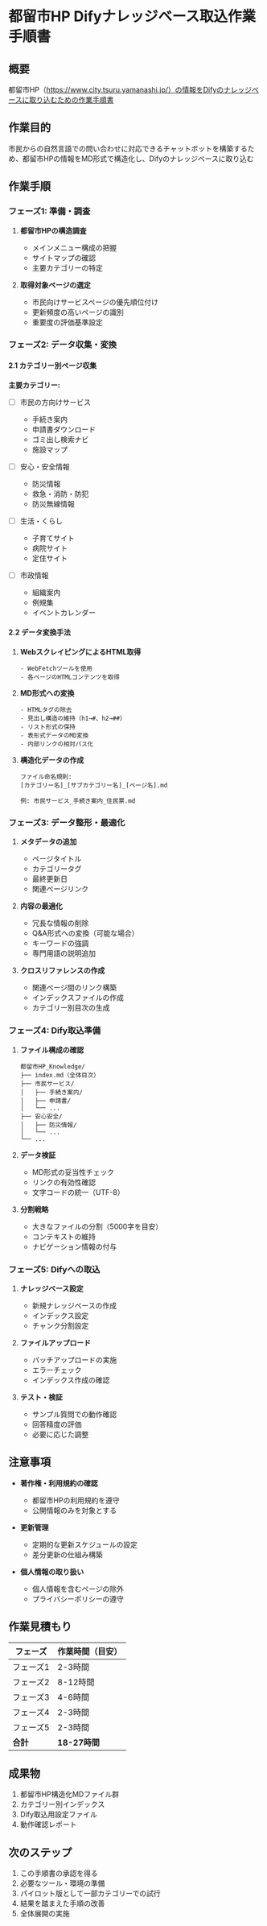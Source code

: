 # 都留市HP Difyナレッジベース取込作業手順書

## 概要
都留市HP（https://www.city.tsuru.yamanashi.jp/）の情報をDifyのナレッジベースに取り込むための作業手順書

## 作業目的
市民からの自然言語での問い合わせに対応できるチャットボットを構築するため、都留市HPの情報をMD形式で構造化し、Difyのナレッジベースに取り込む

## 作業手順

### フェーズ1: 準備・調査
1. **都留市HPの構造調査**
   - メインメニュー構成の把握
   - サイトマップの確認
   - 主要カテゴリーの特定

2. **取得対象ページの選定**
   - 市民向けサービスページの優先順位付け
   - 更新頻度の高いページの識別
   - 重要度の評価基準設定

### フェーズ2: データ収集・変換

#### 2.1 カテゴリー別ページ収集

**主要カテゴリー:**
- [ ] 市民の方向けサービス
  - 手続き案内
  - 申請書ダウンロード
  - ゴミ出し検索ナビ
  - 施設マップ
  
- [ ] 安心・安全情報
  - 防災情報
  - 救急・消防・防犯
  - 防災無線情報
  
- [ ] 生活・くらし
  - 子育てサイト
  - 病院サイト
  - 定住サイト
  
- [ ] 市政情報
  - 組織案内
  - 例規集
  - イベントカレンダー

#### 2.2 データ変換手法

1. **WebスクレイピングによるHTML取得**
   ```
   - WebFetchツールを使用
   - 各ページのHTMLコンテンツを取得
   ```

2. **MD形式への変換**
   ```
   - HTMLタグの除去
   - 見出し構造の維持（h1→#、h2→##）
   - リスト形式の保持
   - 表形式データのMD変換
   - 内部リンクの相対パス化
   ```

3. **構造化データの作成**
   ```
   ファイル命名規則:
   [カテゴリー名]_[サブカテゴリー名]_[ページ名].md
   
   例: 市民サービス_手続き案内_住民票.md
   ```

### フェーズ3: データ整形・最適化

1. **メタデータの追加**
   - ページタイトル
   - カテゴリータグ
   - 最終更新日
   - 関連ページリンク

2. **内容の最適化**
   - 冗長な情報の削除
   - Q&A形式への変換（可能な場合）
   - キーワードの強調
   - 専門用語の説明追加

3. **クロスリファレンスの作成**
   - 関連ページ間のリンク構築
   - インデックスファイルの作成
   - カテゴリー別目次の生成

### フェーズ4: Dify取込準備

1. **ファイル構成の確認**
   ```
   都留市HP_Knowledge/
   ├── index.md（全体目次）
   ├── 市民サービス/
   │   ├── 手続き案内/
   │   ├── 申請書/
   │   └── ...
   ├── 安心安全/
   │   ├── 防災情報/
   │   └── ...
   └── ...
   ```

2. **データ検証**
   - MD形式の妥当性チェック
   - リンクの有効性確認
   - 文字コードの統一（UTF-8）

3. **分割戦略**
   - 大きなファイルの分割（5000字を目安）
   - コンテキストの維持
   - ナビゲーション情報の付与

### フェーズ5: Difyへの取込

1. **ナレッジベース設定**
   - 新規ナレッジベースの作成
   - インデックス設定
   - チャンク分割設定

2. **ファイルアップロード**
   - バッチアップロードの実施
   - エラーチェック
   - インデックス作成の確認

3. **テスト・検証**
   - サンプル質問での動作確認
   - 回答精度の評価
   - 必要に応じた調整

## 注意事項

- **著作権・利用規約の確認**
  - 都留市HPの利用規約を遵守
  - 公開情報のみを対象とする

- **更新管理**
  - 定期的な更新スケジュールの設定
  - 差分更新の仕組み構築

- **個人情報の取り扱い**
  - 個人情報を含むページの除外
  - プライバシーポリシーの遵守

## 作業見積もり

| フェーズ | 作業時間（目安） |
|---------|----------------|
| フェーズ1 | 2-3時間 |
| フェーズ2 | 8-12時間 |
| フェーズ3 | 4-6時間 |
| フェーズ4 | 2-3時間 |
| フェーズ5 | 2-3時間 |
| **合計** | **18-27時間** |

## 成果物

1. 都留市HP構造化MDファイル群
2. カテゴリー別インデックス
3. Dify取込用設定ファイル
4. 動作確認レポート

## 次のステップ

1. この手順書の承認を得る
2. 必要なツール・環境の準備
3. パイロット版として一部カテゴリーでの試行
4. 結果を踏まえた手順の改善
5. 全体展開の実施